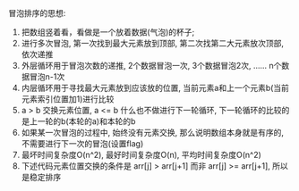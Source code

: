 冒泡排序的思想:
1. 把数组竖着看，看做是一个放着数据(气泡)的杯子;
2. 进行多次冒泡, 第一次找到最大元素放到顶部, 第二次找第二大元素放次顶部, 依次递推
3. 外层循环用于冒泡次数的递推, 2个数据冒泡一次, 3个数据冒泡2次, ...... n个数据冒泡n-1次
4. 内层循环用于寻找最大元素放到应该放的位置, 当前元素a和上一个元素b(当前元素索引位置加1)进行比较
5. a > b 交换元素位置, a <= b 什么也不做进行下一轮循环, 下一轮循环的比较的是上一轮的b(本轮的a)和本轮的b
6. 如果某一次冒泡的过程中, 始终没有元素交换, 那么说明数组本身就是有序的, 不需要进行下一次的冒泡(设置flag)
7. 最坏时间复杂度O(n^2), 最好时间复杂度O(n), 平均时间复杂度O(n^2)
8. 下述代码元素位置交换的条件是 arr[j] > arr[j+1] 而非 arr[j] >= arr[j+1], 所以是稳定排序
